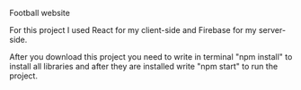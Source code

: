 Football website

For this project I used React for my client-side and Firebase for my server-side.

After you download this project you need to write in terminal "npm install" to install all libraries and after they are installed write "npm start" to run the project.
